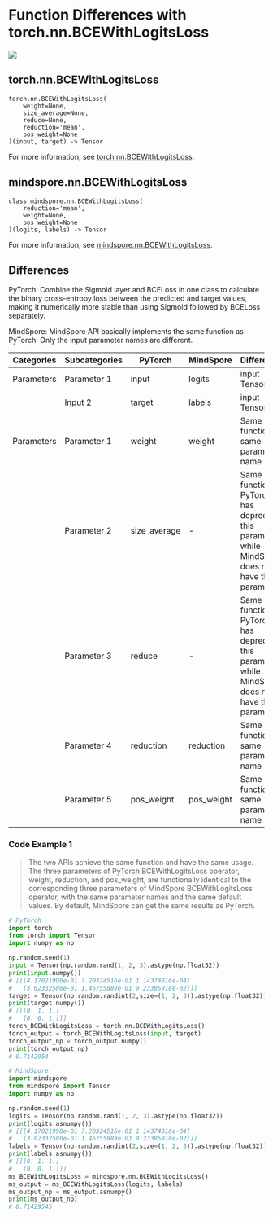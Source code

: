 # Function Differences with torch.nn.BCEWithLogitsLoss

<a href="https://gitee.com/mindspore/docs/blob/r1.11/docs/mindspore/source_en/note/api_mapping/pytorch_diff/BCEWithLogitsLoss.md" target="_blank"><img src="https://mindspore-website.obs.cn-north-4.myhuaweicloud.com/website-images/r1.11/resource/_static/logo_source_en.png"></a>

## torch.nn.BCEWithLogitsLoss

```text
torch.nn.BCEWithLogitsLoss(
    weight=None,
    size_average=None,
    reduce=None,
    reduction='mean',
    pos_weight=None
)(input, target) -> Tensor
```

For more information, see [torch.nn.BCEWithLogitsLoss](https://pytorch.org/docs/1.8.1/generated/torch.nn.BCEWithLogitsLoss.html).

## mindspore.nn.BCEWithLogitsLoss

```text
class mindspore.nn.BCEWithLogitsLoss(
    reduction='mean',
    weight=None,
    pos_weight=None
)(logits, labels) -> Tensor
```

For more information, see [mindspore.nn.BCEWithLogitsLoss](https://mindspore.cn/docs/en/r1.11/api_python/nn/mindspore.nn.BCEWithLogitsLoss.html).

## Differences

PyTorch: Combine the Sigmoid layer and BCELoss in one class to calculate the binary cross-entropy loss between the predicted and target values, making it numerically more stable than using Sigmoid followed by BCELoss separately.

MindSpore: MindSpore API basically implements the same function as PyTorch. Only the input parameter names are different.

| Categories | Subcategories | PyTorch | MindSpore | Differences   |
| ---- | ----- | ------- | --------- | -------------- |
| Parameters | Parameter 1 | input | logits | input Tensor |
| | Input 2 | target | labels | input Tensor |
| Parameters | Parameter 1 | weight | weight | Same function, same parameter name |
| | Parameter 2 | size_average | - | Same function. PyTorch has deprecated this parameter, while MindSpore does not have this parameter |
| | Parameter 3 | reduce | - | Same function. PyTorch has deprecated this parameter, while MindSpore does not have this parameter |
| | Parameter 4 | reduction | reduction | Same function, same parameter name |
| | Parameter 5 | pos_weight | pos_weight | Same function, same parameter name |

### Code Example 1

> The two APIs achieve the same function and have the same usage. The three parameters of PyTorch BCEWithLogitsLoss operator, weight, reduction, and pos_weight, are functionally identical to the corresponding three parameters of MindSpore BCEWithLogitsLoss operator, with the same parameter names and the same default values. By default, MindSpore can get the same results as PyTorch.

```python
# PyTorch
import torch
from torch import Tensor
import numpy as np

np.random.seed(1)
input = Tensor(np.random.rand(1, 2, 3).astype(np.float32))
print(input.numpy())
# [[[4.17021990e-01 7.20324516e-01 1.14374816e-04]
#   [3.02332580e-01 1.46755889e-01 9.23385918e-02]]]
target = Tensor(np.random.randint(2,size=(1, 2, 3)).astype(np.float32))
print(target.numpy())
# [[[0. 1. 1.]
#   [0. 0. 1.]]]
torch_BCEWithLogitsLoss = torch.nn.BCEWithLogitsLoss()
torch_output = torch_BCEWithLogitsLoss(input, target)
torch_output_np = torch_output.numpy()
print(torch_output_np)
# 0.7142954

# MindSpore
import mindspore
from mindspore import Tensor
import numpy as np

np.random.seed(1)
logits = Tensor(np.random.rand(1, 2, 3).astype(np.float32))
print(logits.asnumpy())
# [[[4.17021990e-01 7.20324516e-01 1.14374816e-04]
#   [3.02332580e-01 1.46755889e-01 9.23385918e-02]]]
labels = Tensor(np.random.randint(2,size=(1, 2, 3)).astype(np.float32))
print(labels.asnumpy())
# [[[0. 1. 1.]
#   [0. 0. 1.]]]
ms_BCEWithLogitsLoss = mindspore.nn.BCEWithLogitsLoss()
ms_output = ms_BCEWithLogitsLoss(logits, labels)
ms_output_np = ms_output.asnumpy()
print(ms_output_np)
# 0.71429545
```
